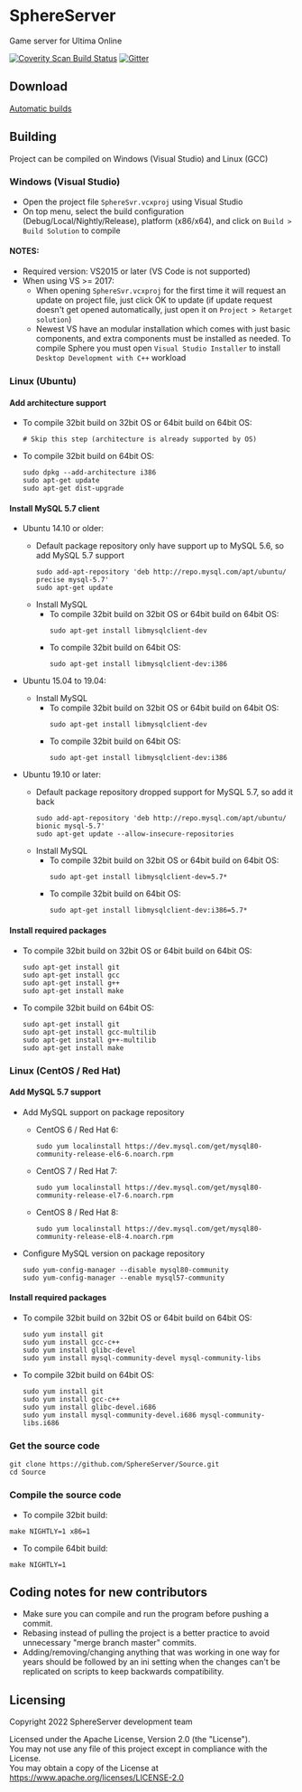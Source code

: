 # SphereServer
Game server for Ultima Online

[![Coverity Scan Build Status](https://scan.coverity.com/projects/16074/badge.svg)](https://scan.coverity.com/projects/sphereserver-source)
[![Gitter](https://badges.gitter.im/Sphereserver/Source.svg)](https://gitter.im/Sphereserver/Source)

## Download
[Automatic builds](https://forum.spherecommunity.net/sshare.php?srt=4)

## Building
Project can be compiled on Windows (Visual Studio) and Linux (GCC)

### Windows (Visual Studio)
* Open the project file `SphereSvr.vcxproj` using Visual Studio
* On top menu, select the build configuration (Debug/Local/Nightly/Release), platform (x86/x64), and click on `Build > Build Solution` to compile

#### NOTES:
* Required version: VS2015 or later (VS Code is not supported)
* When using VS >= 2017:
  * When opening `SphereSvr.vcxproj` for the first time it will request an update on project file, just click OK to update (if update request doesn't get opened automatically, just open it on `Project > Retarget solution`)
  * Newest VS have an modular installation which comes with just basic components, and extra components must be installed as needed. To compile Sphere you must open `Visual Studio Installer` to install `Desktop Development with C++` workload

### Linux (Ubuntu)
#### Add architecture support
* To compile 32bit build on 32bit OS or 64bit build on 64bit OS:
  ```
  # Skip this step (architecture is already supported by OS)
  ```
* To compile 32bit build on 64bit OS:
  ```
  sudo dpkg --add-architecture i386
  sudo apt-get update
  sudo apt-get dist-upgrade
  ```

#### Install MySQL 5.7 client
* Ubuntu 14.10 or older:
  * Default package repository only have support up to MySQL 5.6, so add MySQL 5.7 support
    ```
    sudo add-apt-repository 'deb http://repo.mysql.com/apt/ubuntu/ precise mysql-5.7'
    sudo apt-get update
    ```
  * Install MySQL
    * To compile 32bit build on 32bit OS or 64bit build on 64bit OS:
      ```
      sudo apt-get install libmysqlclient-dev
      ```
    * To compile 32bit build on 64bit OS:
      ```
      sudo apt-get install libmysqlclient-dev:i386
      ```

* Ubuntu 15.04 to 19.04:
  * Install MySQL
    * To compile 32bit build on 32bit OS or 64bit build on 64bit OS:
      ```
      sudo apt-get install libmysqlclient-dev
      ```
    * To compile 32bit build on 64bit OS:
      ```
      sudo apt-get install libmysqlclient-dev:i386
      ```

* Ubuntu 19.10 or later:
  * Default package repository dropped support for MySQL 5.7, so add it back
    ```
    sudo add-apt-repository 'deb http://repo.mysql.com/apt/ubuntu/ bionic mysql-5.7'
    sudo apt-get update --allow-insecure-repositories
    ```
  * Install MySQL
    * To compile 32bit build on 32bit OS or 64bit build on 64bit OS:
      ```
      sudo apt-get install libmysqlclient-dev=5.7*
      ```
    * To compile 32bit build on 64bit OS:
      ```
      sudo apt-get install libmysqlclient-dev:i386=5.7*
      ```

#### Install required packages
* To compile 32bit build on 32bit OS or 64bit build on 64bit OS:
  ```
  sudo apt-get install git
  sudo apt-get install gcc
  sudo apt-get install g++
  sudo apt-get install make
  ```
* To compile 32bit build on 64bit OS:
  ```
  sudo apt-get install git
  sudo apt-get install gcc-multilib
  sudo apt-get install g++-multilib
  sudo apt-get install make
  ```

### Linux (CentOS / Red Hat)
#### Add MySQL 5.7 support
* Add MySQL support on package repository
  * CentOS 6 / Red Hat 6:
    ```
    sudo yum localinstall https://dev.mysql.com/get/mysql80-community-release-el6-6.noarch.rpm
    ```
  * CentOS 7 / Red Hat 7:
    ```
    sudo yum localinstall https://dev.mysql.com/get/mysql80-community-release-el7-6.noarch.rpm
    ```
  * CentOS 8 / Red Hat 8:
    ```
    sudo yum localinstall https://dev.mysql.com/get/mysql80-community-release-el8-4.noarch.rpm
    ```

* Configure MySQL version on package repository
  ```
  sudo yum-config-manager --disable mysql80-community
  sudo yum-config-manager --enable mysql57-community
  ```

#### Install required packages
* To compile 32bit build on 32bit OS or 64bit build on 64bit OS:
  ```
  sudo yum install git
  sudo yum install gcc-c++
  sudo yum install glibc-devel
  sudo yum install mysql-community-devel mysql-community-libs
  ```
* To compile 32bit build on 64bit OS:
  ```
  sudo yum install git
  sudo yum install gcc-c++
  sudo yum install glibc-devel.i686
  sudo yum install mysql-community-devel.i686 mysql-community-libs.i686
  ```

### Get the source code
```
git clone https://github.com/SphereServer/Source.git
cd Source
```

### Compile the source code
* To compile 32bit build:
```
make NIGHTLY=1 x86=1
```
* To compile 64bit build:
```
make NIGHTLY=1
```

## Coding notes for new contributors
* Make sure you can compile and run the program before pushing a commit.
* Rebasing instead of pulling the project is a better practice to avoid unnecessary "merge branch master" commits.
* Adding/removing/changing anything that was working in one way for years should be followed by an ini setting when the changes can't be replicated on scripts to keep backwards compatibility.

## Licensing
Copyright 2022 SphereServer development team

Licensed under the Apache License, Version 2.0 (the "License").<br>
You may not use any file of this project except in compliance with the License.<br>
You may obtain a copy of the License at <https://www.apache.org/licenses/LICENSE-2.0>

